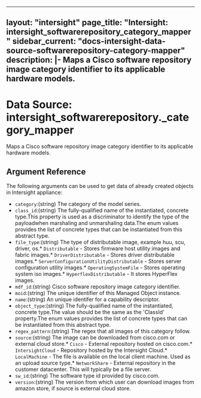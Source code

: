 
---
layout: "intersight"
page_title: "Intersight: intersight_softwarerepository_category_mapper"
sidebar_current: "docs-intersight-data-source-softwarerepository-category-mapper"
description: |-
Maps a Cisco software repository image category identifier to its applicable hardware models.
---

# Data Source: intersight_softwarerepository._category_mapper
Maps a Cisco software repository image category identifier to its applicable hardware models.
## Argument Reference
The following arguments can be used to get data of already created objects in Intersight appliance:
* `category`:(string) The category of the model series. 
* `class_id`:(string) The fully-qualified name of the instantiated, concrete type.This property is used as a discriminator to identify the type of the payloadwhen marshaling and unmarshaling data.The enum values provides the list of concrete types that can be instantiated from this abstract type. 
* `file_type`:(string) The type of distributable image, example huu, scu, driver, os.* `Distributable` - Stores firmware host utility images and fabric images.* `DriverDistributable` - Stores driver distributable images.* `ServerConfigurationUtilityDistributable` - Stores server configuration utility images.* `OperatingSystemFile` - Stores operating system iso images.* `HyperflexDistributable` - It stores HyperFlex images. 
* `mdf_id`:(string) Cisco software repository image category identifier. 
* `moid`:(string) The unique identifier of this Managed Object instance. 
* `name`:(string) An unique identifer for a capability descriptor. 
* `object_type`:(string) The fully-qualified name of the instantiated, concrete type.The value should be the same as the 'ClassId' property.The enum values provides the list of concrete types that can be instantiated from this abstract type. 
* `regex_pattern`:(string) The regex that all images of this category follow. 
* `source`:(string) The image can be downloaded from cisco.com or external cloud store.* `Cisco` - External repository hosted on cisco.com.* `IntersightCloud` - Repository hosted by the Intersight Cloud.* `LocalMachine` - The file is available on the local client machine. Used as an upload source type.* `NetworkShare` - External repository in the customer datacenter. This will typically be a file server. 
* `sw_id`:(string) The software type id provided by cisco.com. 
* `version`:(string) The version from which user can download images from amazon store, if source is external cloud store. 
